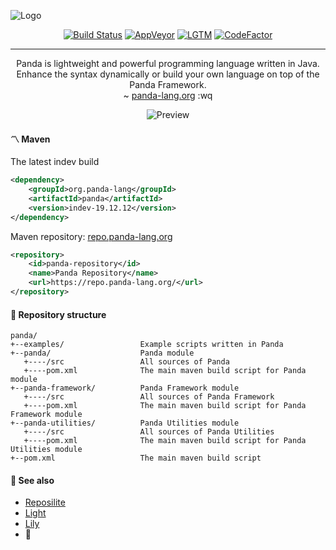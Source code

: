 ![Logo](https://panda-lang.org/github/v1/logo-1.png)

<!--suppress ALL -->
<p align="center">
   <a href="https://travis-ci.org/panda-lang/panda"><img src="https://travis-ci.org/panda-lang/panda.svg?branch=master" alt="Build Status"></a>
   <a href="https://ci.appveyor.com/project/panda-lang/panda/branch/master"><img src="https://ci.appveyor.com/api/projects/status/whatvc77sgtjb1ip/branch/master?svg=true" alt="AppVeyor"></a>
   <a href="https://lgtm.com/projects/g/panda-lang/panda/context:java"><img src="https://img.shields.io/lgtm/grade/java/g/panda-lang/panda.svg?logo=lgtm&logoWidth=18" alt="LGTM"></a>
   <a href="https://www.codefactor.io/repository/github/panda-lang/panda"><img src="https://www.codefactor.io/repository/github/panda-lang/panda/badge" alt="CodeFactor"></a>
   <hr>
   
   <p align="center">
     Panda is lightweight and powerful programming language written in Java.<br>
     Enhance the syntax dynamically or build your own language on top of the Panda Framework.<br>
     ~ <a href="https://panda-lang.org/">panda-lang.org</a> :wq
   </p>
   
   <p align="center">
     <img src="https://panda-lang.org/github/v1/carbon-5.png" alt="Preview">
   </p>
</p>

#### 〽️ Maven
The latest indev build

```xml
<dependency>
    <groupId>org.panda-lang</groupId>
    <artifactId>panda</artifactId>
    <version>indev-19.12.12</version>
</dependency>
```

Maven repository: [repo.panda-lang.org](https://repo.panda-lang.org/)

```xml
<repository>
    <id>panda-repository</id>
    <name>Panda Repository</name>
    <url>https://repo.panda-lang.org/</url>
</repository>
```

#### 📜 Repository structure
```
panda/
+--examples/                 Example scripts written in Panda
+--panda/                    Panda module
   +----/src                 All sources of Panda
   +----pom.xml              The main maven build script for Panda module
+--panda-framework/          Panda Framework module
   +----/src                 All sources of Panda Framework
   +----pom.xml              The main maven build script for Panda Framework module
+--panda-utilities/          Panda Utilities module
   +----/src                 All sources of Panda Utilities
   +----pom.xml              The main maven build script for Panda Utilities module
+--pom.xml                   The main maven build script
```

#### 💞 See also
- [Reposilite](https://github.com/panda-lang/reposilite)
- [Light](https://github.com/panda-lang/light)
- [Lily](https://github.com/panda-lang/lily)
- 🥞
